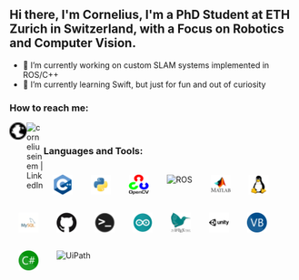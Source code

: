 ## Hi there, I'm Cornelius, I'm a PhD Student at ETH Zurich in Switzerland, with a Focus on Robotics and Computer Vision.
- 🔭 I’m currently working on custom SLAM systems implemented in ROS/C++
- 🌱 I’m currently learning Swift, but just for fun and out of curiosity


### How to reach me:
[<img align="left" alt="corneliuseinem.com" width="30px" src="https://raw.githubusercontent.com/iconic/open-iconic/master/svg/globe.svg" />][website]
[<img align="left" alt="corneliuseinem | LinkedIn" width="30px" src="https://cdn.jsdelivr.net/npm/simple-icons@v3/icons/linkedin.svg" />][linkedin]

<br />

### Languages and Tools:


<img align="left" alt="C++" height="35px" style="padding:16px" src="https://raw.githubusercontent.com/github/explore/master/topics/cpp/cpp.png" />
<img align="left" alt="Python" height="35px" style="padding:16px" src="https://raw.githubusercontent.com/github/explore/master/topics/python/python.png" />
<img align="left" alt="openCV" height="35px" style="padding:16px" src="https://raw.githubusercontent.com/github/explore/master/topics/opencv/opencv.png" />
<img align="left" alt="ROS" height="35px" style="padding:16px" src="https://www.ros.org/wp-content/uploads/2013/10/rosorg-logo1.png" />
<img align="left" alt="Matlab" height="35px" style="padding:16px" src="https://raw.githubusercontent.com/github/explore/master/topics/matlab/matlab.png" />
<img align="left" alt="Linux" height="35px" style="padding:16px" src="https://raw.githubusercontent.com/github/explore/master/topics/linux/linux.png" />
<img align="left" alt="MySQL" height="35px" style="padding:16px" src="https://raw.githubusercontent.com/github/explore/80688e429a7d4ef2fca1e82350fe8e3517d3494d/topics/mysql/mysql.png" />
<img align="left" alt="GitHub" height="35px" style="padding:16px" src="https://raw.githubusercontent.com/github/explore/78df643247d429f6cc873026c0622819ad797942/topics/github/github.png" />

<img align="left" alt="Terminal" height="35px" style="padding:16px" src="https://raw.githubusercontent.com/github/explore/80688e429a7d4ef2fca1e82350fe8e3517d3494d/topics/terminal/terminal.png" />
<img align="left" alt="Arduino" height="35px" style="padding:16px" src="https://raw.githubusercontent.com/github/explore/master/topics/arduino/arduino.png" />
<img align="left" alt="Latex" height="35px" style="padding:16px" src="https://raw.githubusercontent.com/github/explore/master/topics/latex/latex.png" />
<img align="left" alt="Unity" height="35px" style="padding:16px" src="https://raw.githubusercontent.com/github/explore/master/topics/unity/unity.png" />
<img align="left" alt="Visual Basic" height="35px" style="padding:16px" src="https://raw.githubusercontent.com/github/explore/master/topics/visual-basic/visual-basic.png" />
<img align="left" alt="C#" height="35px" style="padding:16px" src="https://raw.githubusercontent.com/github/explore/master/topics/csharp/csharp.png" />
<img align="left" alt="UiPath" height="35px" style="padding:16px" src="https://www.uipath.com/hubfs/Valentin/Brand-Kit/logos/UiPath-full-logo.svg?v=2.0" />



<!--
**ceinem/ceinem** is a ✨ _special_ ✨ repository because its `README.md` (this file) appears on your GitHub profile.

Here are some ideas to get you started:



- 👯 I’m looking to collaborate on ...
- 🤔 I’m looking for help with ...
- 💬 Ask me about ...
- 📫 How to reach me: ...
- 😄 Pronouns: ...
- ⚡ Fun fact: ...
-->

[website]: https://corneliuseinem.com
[linkedin]: https://www.linkedin.com/in/corneliuseinem/
